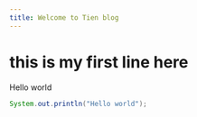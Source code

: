 ```yaml
---
title: Welcome to Tien blog
---
```


# this is my first line here
Hello world

```java
System.out.println("Hello world");
```
